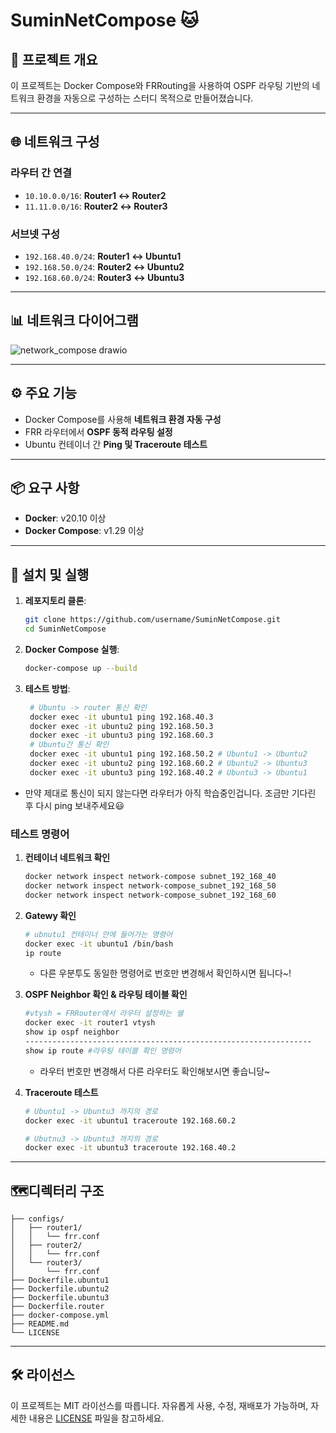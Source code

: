 # SuminNetCompose 🐱

## 📜 프로젝트 개요
이 프로젝트는 Docker Compose와 FRRouting을 사용하여 OSPF 라우팅 기반의 네트워크 환경을 자동으로 구성하는 스터디 목적으로 만들어졌습니다.

---

## 🌐 네트워크 구성
### 라우터 간 연결
- `10.10.0.0/16`: **Router1 ↔ Router2**
- `11.11.0.0/16`: **Router2 ↔ Router3**

### 서브넷 구성
- `192.168.40.0/24`: **Router1 ↔ Ubuntu1**
- `192.168.50.0/24`: **Router2 ↔ Ubuntu2**
- `192.168.60.0/24`: **Router3 ↔ Ubuntu3**

---

## 📊 네트워크 다이어그램
![network_compose drawio](https://github.com/user-attachments/assets/fd09047a-a930-4819-b2f1-c8b7581ca57f)

---

## ⚙️ 주요 기능
- Docker Compose를 사용해 **네트워크 환경 자동 구성**
- FRR 라우터에서 **OSPF 동적 라우팅 설정**
- Ubuntu 컨테이너 간 **Ping 및 Traceroute 테스트**

---

## 📦 요구 사항
- **Docker**: v20.10 이상
- **Docker Compose**: v1.29 이상

---

## 🚀 설치 및 실행
1. **레포지토리 클론**:
   ```bash
   git clone https://github.com/username/SuminNetCompose.git
   cd SuminNetCompose
2. **Docker Compose 실행**:
   ```bash
   docker-compose up --build
3. **테스트 방법**:
   ```bash
    # Ubuntu -> router 통신 확인
    docker exec -it ubuntu1 ping 192.168.40.3
    docker exec -it ubuntu2 ping 192.168.50.3
    docker exec -it ubuntu3 ping 192.168.60.3
    # Ubuntu간 통신 확인
    docker exec -it ubuntu1 ping 192.168.50.2 # Ubuntu1 -> Ubuntu2
    docker exec -it ubuntu2 ping 192.168.60.2 # Ubuntu2 -> Ubuntu3
    docker exec -it ubuntu3 ping 192.168.40.2 # Ubuntu3 -> Ubuntu1
    ```
- 만약 제대로 통신이 되지 않는다면 라우터가 아직 학습중인겁니다. 조금만 기다린 후 다시 ping 보내주세요😃

### 테스트 명령어
1. **컨테이너 네트워크 확인**
   ```bash
   docker network inspect network-compose subnet_192_168_40
   docker network inspect network-compose_subnet_192_168_50
   docker network inspect network-compose_subnet_192_168_60
   ```
2. **Gatewy 확인**
   ```bash
   # ubnutu1 컨테이너 안에 들어가는 명령어 
   docker exec -it ubuntu1 /bin/bash 
   ip route
   ```
   - 다른 우분투도 동일한 명령어로 번호만 변경해서 확인하시면 됩니다~!

4. **OSPF Neighbor 확인 & 라우팅 테이블 확인**
   ```bash
   #vtysh = FRRouter에서 라우터 설정하는 쉘
   docker exec -it router1 vtysh 
   show ip ospf neighbor
   ----------------------------------------------------------------
   show ip route #라우팅 테이블 확인 명령어
   ```
   - 라우터 번호만 변경해서 다른 라우터도 확인해보시면 좋습니당~
5. **Traceroute 테스트**
   ```bash
   # Ubuntu1 -> Ubuntu3 까지의 경로
   docker exec -it ubuntu1 traceroute 192.168.60.2
   
   # Ubutnu3 -> Ubuntu3 까지의 경로
   docker exec -it ubuntu3 traceroute 192.168.40.2 
   ```
---

## 🗺️디렉터리 구조
```
├── configs/
│   ├── router1/
│   │   └── frr.conf
│   ├── router2/
│   │   └── frr.conf
│   └── router3/
│       └── frr.conf
├── Dockerfile.ubuntu1
├── Dockerfile.ubuntu2
├── Dockerfile.ubuntu3
├── Dockerfile.router
├── docker-compose.yml
├── README.md
└── LICENSE
```
---

## 🛠️ 라이선스
이 프로젝트는 MIT 라이선스를 따릅니다. 자유롭게 사용, 수정, 재배포가 가능하며, 자세한 내용은 [LICENSE](./LICENSE) 파일을 참고하세요.


